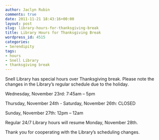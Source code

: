 ```yaml
---
author: Jaclyn Rubin
comments: true
date: 2011-11-21 18:43:16+00:00
layout: post
slug: library-hours-for-thanksgiving-break
title: Library Hours for Thanksgiving Break
wordpress_id: 4515
categories:
- Serendipity
tags:
- hours
- Snell Library
- thanksgiving break
---
```


Snell Library has special hours over Thanksgiving break. Please note the changes in the Library’s regular schedule due to the holiday.

Wednesday, November 23rd: 7:45am – 5pm

Thursday, November 24th - Saturday, November 26th: CLOSED

Sunday, November 27th: 12pm – 12am

Regular 24/7 Library hours will resume Monday, November 28th.

Thank you for cooperating with the Library’s scheduling changes.
